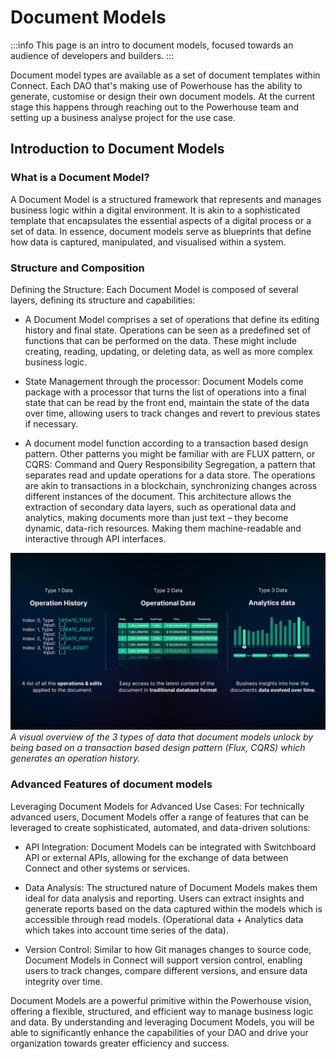 
# Document Models

:::info
This page is an intro to document models, focused towards an audience of developers and builders.
:::

Document model types are available as a set of document templates within Connect. 
Each DAO that's making use of Powerhouse has the ability to generate, customise or design their own document models. At the current stage this happens through reaching out to the Powerhouse team and setting up a business analyse project for the use case. 

## Introduction to Document Models

### What is a Document Model?

A Document Model is a structured framework that represents and manages business logic within a digital environment. It is akin to a sophisticated template that encapsulates the essential aspects of a digital process or a set of data. In essence, document models serve as blueprints that define how data is captured, manipulated, and visualised within a system.

### Structure and Composition

Defining the Structure: Each Document Model is composed of several layers, defining its structure and capabilities:

- A Document Model comprises a set of operations that define its editing history and final state. Operations can be seen as a predefined set of functions that can be performed on the data. These might include creating, reading, updating, or deleting data, as well as more complex business logic.

- State Management through the processor: Document Models come package with a processor that turns the list of operations into a final state that can be read by the front end, maintain the state of the data over time, allowing users to track changes and revert to previous states if necessary.

- A document model function according to a transaction based design pattern. Other patterns you might be familiar with are FLUX pattern, or CQRS: Command and Query Responsibility Segregation, a pattern that separates read and update operations for a data store. The operations are akin to transactions in a blockchain, synchronizing changes across different instances of the document. This architecture allows the extraction of secondary data layers, such as operational data and analytics, making documents more than just text – they become dynamic, data-rich resources. Making them machine-readable and interactive through API interfaces.

![Untitled](./The%203%20Data%20layers%20that%20can%20be%20extrated%20from%20document%20mdoels.png)
*A visual overview of the 3 types of data that document models unlock by being based on a transaction based design pattern (Flux, CQRS) which generates an operation history.*

### Advanced Features of document models

Leveraging Document Models for Advanced Use Cases: For technically advanced users, Document Models offer a range of features that can be leveraged to create sophisticated, automated, and data-driven solutions:

- API Integration: Document Models can be integrated with Switchboard API or external APIs, allowing for the exchange of data between Connect and other systems or services.

- Data Analysis: The structured nature of Document Models makes them ideal for data analysis and reporting. Users can extract insights and generate reports based on the data captured within the models which is accessible through read models. (Operational data + Analytics data which takes into account time series of the data). 

- Version Control: Similar to how Git manages changes to source code, Document Models in Connect will support version control, enabling users to track changes, compare different versions, and ensure data integrity over time.

Document Models are a powerful primitive within the Powerhouse vision, offering a flexible, structured, and efficient way to manage business logic and data. By understanding and leveraging Document Models, you will be able to significantly enhance the capabilities of your DAO and drive your organization towards greater efficiency and success.